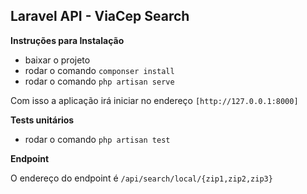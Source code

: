 ## Laravel API - ViaCep Search

**Instruções para Instalação**

- baixar o projeto
- rodar o comando `componser install`
- rodar o comando `php artisan serve`

Com isso a aplicação irá iniciar no endereço `[http://127.0.0.1:8000]`

**Tests unitários**

- rodar o comando `php artisan test`

**Endpoint**

O endereço do endpoint é `/api/search/local/{zip1,zip2,zip3}`



